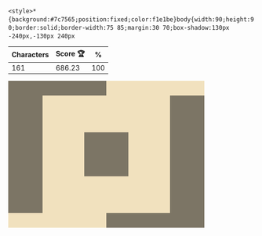 `<style>*{background:#7c7565;position:fixed;color:f1e1be}body{width:90;height:90;border:solid;border-width:75 85;margin:30 70;box-shadow:130px -240px,-130px 240px`

| Characters | Score 🏆 | %   |
| ---------- | -------- | --- |
| 161        | 686.23   | 100 |

![](/2025/Aug2025/29/20250829.png)
